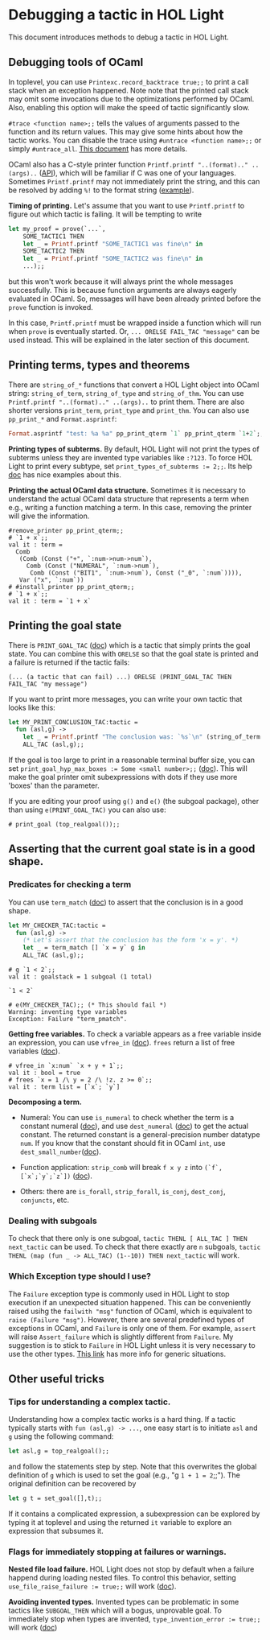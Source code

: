 # Debugging a tactic in HOL Light

This document introduces methods to debug a tactic in HOL Light.

## Debugging tools of OCaml

In toplevel, you can use `Printexc.record_backtrace true;;` to print a call stack
when an exception happened.
Note note that the printed call stack may omit
some invocations due to the optimizations performed by OCaml.
Also, enabling this option will make the speed of tactic significantly slow.

`#trace <function name>;;` tells the values of arguments passed to the function
and its return values.
This may give some hints about how the tactic works.
You can disable the trace using `#untrace <function name>;;` or simply `#untrace_all`.
[This document](https://ocaml.org/docs/debugging#tracing-functions-calls-in-the-toplevel)
has more details.

OCaml also has a C-style printer function `Printf.printf "..(format).." ..(args)..`
([API](https://ocaml.org/manual/5.2/api/Printf.html)), which will be familiar if
C was one of your languages.
Sometimes `Printf.printf` may not immediately print the string, and this can be
resolved by adding `%!` to the format string
([example](https://discuss.ocaml.org/t/when-does-printf-printf-flush/12057)).

<b>Timing of printing.</b>
Let's assume that you want to use `Printf.printf` to figure out which tactic is failing.
It will be tempting to write
```ocaml
let my_proof = prove(`...`,
	SOME_TACTIC1 THEN
	let _ = Printf.printf "SOME_TACTIC1 was fine\n" in
	SOME_TACTIC2 THEN
	let _ = Printf.printf "SOME_TACTIC2 was fine\n" in
	...);;
```
but this won't work because it will always print the whole messages successfully.
This is because function arguments are always eagerly evaluated in OCaml.
So, messages will have been already printed before the `prove` function is invoked.

In this case, `Printf.printf` must be wrapped inside a function which will run when `prove`
is eventually started.
Or, `... ORELSE FAIL_TAC "message"` can be used instead.
This will be explained in the later section of this document.


## Printing terms, types and theorems

There are `string_of_*` functions that convert a HOL Light object into OCaml string:
`string_of_term`, `string_of_type` and `string_of_thm`.
You can use `Printf.printf "..(format).." ..(args)..` to print them.
There are also shorter versions `print_term`, `print_type` and `print_thm`.
You can also use `pp_print_*` and `Format.asprintf`:

```ocaml
Format.asprintf "test: %a %a" pp_print_qterm `1` pp_print_qterm `1+2`;;
```

<b>Printing types of subterms.</b>
By default, HOL Light will not print the types of subterms unless they are invented type
variables like `:?123`.
To force HOL Light to print every subtype, set `print_types_of_subterms := 2;;`.
Its help [doc](https://hol-light.github.io/references/HTML/print_types_of_subterms.html) has nice examples
about this.

<b>Printing the actual OCaml data structure.</b>
Sometimes it is necessary to understand the actual OCaml data structure that represents
a term when e.g., writing a function matching a term.
In this case, removing the printer will give the information.
```
#remove_printer pp_print_qterm;;
# `1 + x`;;
val it : term =
  Comb
   (Comb (Const ("+", `:num->num->num`),
     Comb (Const ("NUMERAL", `:num->num`),
      Comb (Const ("BIT1", `:num->num`), Const ("_0", `:num`)))),
   Var ("x", `:num`))
# #install_printer pp_print_qterm;;
# `1 + x`;;
val it : term = `1 + x`
```

## Printing the goal state

There is `PRINT_GOAL_TAC` ([doc](https://hol-light.github.io/references/HTML/PRINT_GOAL_TAC.html))
which is a tactic that simply prints the goal state.
You can combine this with `ORELSE` so that the goal state is printed and a failure is returned
if the tactic fails:

```
(... (a tactic that can fail) ...) ORELSE (PRINT_GOAL_TAC THEN FAIL_TAC "my message")
```

If you want to print more messages, you can write your own tactic that looks like this:

```ocaml
let MY_PRINT_CONCLUSION_TAC:tactic =
  fun (asl,g) ->
    let _ = Printf.printf "The conclusion was: `%s`\n" (string_of_term g) in
    ALL_TAC (asl,g);;
```

If the goal is too large to print in a reasonable terminal buffer size,
you can set `print_goal_hyp_max_boxes := Some <small number>;;`
([doc](https://hol-light.github.io/references/HTML/print_goal_hyp_max_boxes.html)).
This will make the goal printer omit subexpressions with dots if they use more
'boxes' than the parameter.

If you are editing your proof using `g()` and `e()` (the subgoal package),
other than using `e(PRINT_GOAL_TAC)` you can also use:
```
# print_goal (top_realgoal());;
```

## Asserting that the current goal state is in a good shape.

### Predicates for checking a term
You can use `term_match` ([doc](https://hol-light.github.io/references/HTML/term_match.html)) to
assert that the conclusion is in a good shape.

```ocaml
let MY_CHECKER_TAC:tactic =
  fun (asl,g) ->
    (* Let's assert that the conclusion has the form 'x = y'. *)
    let _ = term_match [] `x = y` g in
    ALL_TAC (asl,g);;
```

```
# g `1 < 2`;;
val it : goalstack = 1 subgoal (1 total)

`1 < 2`

# e(MY_CHECKER_TAC);; (* This should fail *)
Warning: inventing type variables
Exception: Failure "term_pmatch".
```

<b>Getting free variables.</b>
To check a variable appears as a free variable inside an expression,
you can use `vfree_in` ([doc](https://hol-light.github.io/references/HTML/vfree_in.html)).
`frees` return a list of free variables ([doc](https://hol-light.github.io/references/HTML/frees.html)).

```
# vfree_in `x:num` `x + y + 1`;;
val it : bool = true
# frees `x = 1 /\ y = 2 /\ !z. z >= 0`;;
val it : term list = [`x`; `y`]
```

<b>Decomposing a term.</b>

- Numeral: You can use `is_numeral` to check whether the term is a constant numeral
([doc](https://hol-light.github.io/references/HTML/is_numeral.html)),
and use `dest_numeral` ([doc](https://hol-light.github.io/references/HTML/dest_numeral.html))
to get the actual constant.
The returned constant is a general-precision number datatype `num`.
If you know that the constant should fit in OCaml `int`,
use `dest_small_number`([doc](https://hol-light.github.io/references/HTML/dest_small_numeral.html`)).

- Function application: `strip_comb` will break `f x y z` into ``(`f`,[`x`;`y`;`z`])``
([doc](https://hol-light.github.io/references/HTML/strip_comb.html)).

- Others: there are `is_forall`, `strip_forall`, `is_conj`, `dest_conj`, `conjuncts`, etc.

### Dealing with subgoals

To check that there only is one subgoal,
`tactic THENL [ ALL_TAC ] THEN next_tactic` can be used.
To check that there exactly are `n` subgoals,
`tactic THENL (map (fun _ -> ALL_TAC) (1--10)) THEN next_tactic`
will work.

### Which Exception type should I use?

The `Failure` exception type is commonly used in HOL Light to stop execution if
an unexpected situation happened.
This can be conveniently raised usihg the `failwith "msg"` function of OCaml, which is
equivalent to `raise (Failure "msg")`.
However, there are several predefined types of exceptions in OCaml, and
`Failure` is only one of them.
For example, `assert` will raise `Assert_failure` which is slightly different from
`Failure`.
My suggestion is to stick to `Failure` in HOL Light unless it is very necessary to
use the other types.
[This link](https://ocaml.org/docs/error-handling) has more info for generic
situations.

## Other useful tricks

### Tips for understanding a complex tactic.
Understanding how a complex tactic works is a hard thing.
If a tactic typically starts with `fun (asl,g) -> ...`,
one easy start is to initiate `asl` and `g` using the following command:
```ocaml
let asl,g = top_realgoal();;
```
and follow the statements step by step.
Note that this overwrites the global definition of `g` which is used to
set the goal (e.g., "g `1 + 1 = 2`;;"). The original definition can be recovered by
```ocaml
let g t = set_goal([],t);;
```

If it contains a complicated expression, a subexpression can be explored
by typing it at toplevel and using the returned `it` variable to explore
an expression that subsumes it.

### Flags for immediately stopping at failures or warnings.

<b>Nested file load failure.</b>
HOL Light does not stop by default when a failure happend during loading nested files.
To control this behavior, setting `use_file_raise_failure := true;;` will work
([doc](https://hol-light.github.io/references/HTML/use_file_raise_failure.html)).

<b>Avoiding invented types.</b>
Invented types can be problematic in some tactics like `SUBGOAL_THEN` which will
a bogus, unprovable goal.
To immediately stop when types are invented, `type_invention_error := true;;`
will work ([doc](https://hol-light.github.io/references/HTML/type_invention_error.html))
